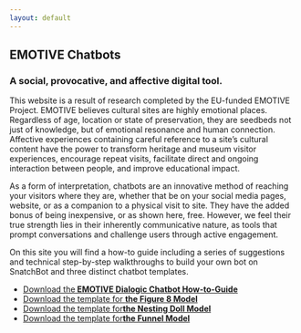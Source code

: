 ```yaml
---
layout: default
---
```

## EMOTIVE Chatbots
### A social, provocative, and affective digital tool.

This website is a result of research completed by the EU-funded EMOTIVE Project. EMOTIVE believes cultural sites are highly emotional places. Regardless of age, location or state of preservation, they are seedbeds not just of knowledge, but of emotional resonance and human connection. Affective experiences containing careful reference to a site’s cultural content have the power to transform heritage and museum visitor experiences, encourage repeat visits, facilitate direct and ongoing interaction between people, and improve educational impact.

As a form of interpretation, chatbots are an innovative method of reaching your visitors where they are, whether that be on your social media pages, website, or as a companion to a physical visit to site. They have the added bonus of being inexpensive, or as shown here, free. However, we feel their true strength lies in their inherently communicative nature, as tools that prompt conversations and challenge users through active engagement.

On this site you will find a how-to guide including a series of suggestions and technical step-by-step walkthroughs to build your own bot on SnatchBot and three distinct chatbot templates.

<ul>
    <li> <a href="/EMOTIVE_UpdatedHow-to-Guide.pdf" download> Download the<strong> EMOTIVE Dialogic Chatbot How-to-Guide</strong></a> </li>
          <li><a href="/EMOTIVEFigure8Model.txt" download> Download the template for <strong>the Figure 8 Model </strong></a></li>
          <li><a href="/EMOTIVENestingDollModel.txt" download> Download the template for<strong>the Nesting Doll Model </strong></a></li>
          <li><a href="/EMOTIVEFunnelModel.txt" download> Download the template for<strong>the Funnel Model </strong></a></li>
        </ul>
     

